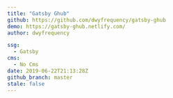 ```yaml
---
title: "Gatsby Ghub"
github: https://github.com/dwyfrequency/gatsby-ghub
demo: https://gatsby-ghub.netlify.com/
author: dwyfrequency

ssg:
  - Gatsby
cms:
  - No Cms
date: 2019-06-22T21:13:28Z
github_branch: master
stale: false
---
```

